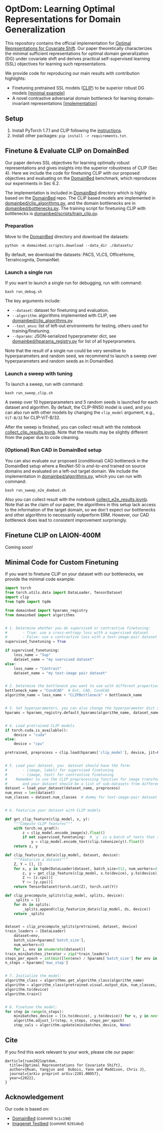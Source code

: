 # OptDom: Learning Optimal Representations for Domain Generalization

This repository contains the official implementation for [Optimal Representations for Covariate Shift](https://arxiv.org/abs/2201.00057)️. 
Our paper theoretically characterizes the minimal sufficient representations for optimal domain generalization (DG) under covariate shift and derives practical self-supervised learning (SSL) objectives for learning such representations.

We provide code for reproducing our main results with contribution highlights:
* Finetuning pretrained SSL models ([CLIP](https://github.com/openai/CLIP)) to be superior robust DG models ️[[minimal example]](#minimal)
* A novel contrastive adversarial domain bottleneck for learning domain-invariant representations ️[[implementation]](DomainBed/domainbed/bottlenecks.py)


## Setup
1. Install PyTorch 1.7.1 and CLIP following the [instructions](https://github.com/openai/CLIP#usage).
2. Install other packages: ``pip install -r requirements.txt``.


## Finetune & Evaluate CLIP on DomainBed
Our paper derives SSL objectives for learning optimally robust representations and gives insights into the superior robustness of CLIP (Sec 4). 
Here we include the code for finetuning CLIP with our proposed objectives and evaluating on the [DomainBed](https://github.com/facebookresearch/DomainBed) benchmark, which reproduces our experiments in Sec 6.2. 

The implementation is included in [DomainBed](DomainBed/) directory which is highly based on the [DomainBed](https://github.com/facebookresearch/DomainBed) repo. 
The CLIP based models are implemented in [domainbed/clip_algorithms.py](DomainBed/domainbed/clip_algorithms.py), and the domain bottlenecks are in [domainbed/bottlenecks.py](DomainBed/domainbed/bottlenecks.py).
The training script for finetuning CLIP with bottlenecks is [domainbed/scripts/train_clip.py](DomainBed/domainbed/scripts/train_clip.py).

### Preparation
Move to the [DomainBed](DomainBed/) directory and download the datasets:
```
python -m domainbed.scripts.download --data_dir ./datasets/
```
By default, we download the datasets: PACS, VLCS, OfficeHome, TerraIncognita, DomainNet.

### Launch a single run
If you want to launch a single run for debugging, run with command:
```
bash run_debug.sh
```
The key arguments include:
* `--dataset`: dataset for finetuning and evaluation.
* `--algorithm`: algorithms implemented with CLIP, see [domainbed/clip_algorithms.py](DomainBed/domainbed/clip_algorithms.py).
* `--test_envs`: list of left-out environments for testing, others used for training/finetuning.
* `--hparams`: JSON-serialized hyperprameter dict, see [domainbed/hparams_registry.py](DomainBed/domainbed/hparams_registry.py) for list of all hyperprameters.

Note that the result of a single run could be very sensitive to hyperparameters and random seed, we recommend to launch a sweep over hyperparameters and random seeds as in DomainBed.

### Launch a sweep with tuning
To launch a sweep, run with command:
```
bash run_sweep_clip.sh
```
A sweep over 10 hyperparameters and 5 random seeds is launched for each dataset and algorithm. 
By default, the CLIP-RN50 model is used, and you can also run with other models by changing the `clip_model` argument, e.g., `ViT-B/32` for CLIP-ViT-B/32.

After the sweep is finished, you can collect result with the notebook [collect_clip_results.ipynb](DomainBed/collect_clip_results.ipynb). Note that the results may be slightly different from the paper due to code cleaning. 


### (Optional) Run CAD in DomainBed setup
You can also evaluate our proposed (conditional) CAD bottleneck in the DomainBed setup where a ResNet-50 is *end-to-end* trained on source domains and evaluated on a left-out target domain. 
We include the implementation in [domainbed/algorithms.py](DomainBed/domainbed/algorithms.py), which you can run with command:
```
bash run_sweep_e2e_dombed.sh
```
Also you can collect result with the notebook [collect_e2e_results.ipynb](DomainBed/collect_e2e_results.ipynb). Note that as the claim of our paper, the algorithms in this setup lack access to the information of the target domain, so we don't expect our bottlenecks and other algorithms to necessarily outperform ERM.
However, our CAD bottleneck does lead to consistent improvement surprisingly.

## Finetune CLIP on LAION-400M
Coming soon!

## Minimal Code for Custom Finetuning <a name="minimal"></a>
If you want to finetune CLIP on your dataset with our bottlenecks, we provide the minimal code example:
```python
import torch
from torch.utils.data import DataLoader, TensorDataset
import clip
from tqdm import tqdm

from domainbed import hparams_registry
from domainbed import algorithms


# 1. Determine whether you do supervised or contrastive finetuning:
#       - True: use a cross-entropy loss with a supervised dataset
#       - False: use a contrastive loss with a text-image-pair dataset
supervised_funetuning = True

if supervised_funetuning:
    loss_name = "Sup"
    dataset_name = "my suervised dataset"
else:
    loss_name = "Contrast"
    dataset_name = "my text-image pair dataset"


# 2. Determine the bottleneck you want to use with different properties
bottleneck_name = "CondCAD"  # Ent, CAD, CondCAD
algorithm_name = loss_name + "CLIPBottleneck" + bottleneck_name


# 3. Set hyperparameters, you can also change the hyperparameter dict and default values
hparams = hparams_registry.default_hparams(algorithm_name, dataset_name)


# 4. Load pretrained CLIP models
if torch.cuda.is_available():
    device = "cuda"
else:
    device = "cpu"

pretrained, preprocess = clip.load(hparams['clip_model'], device, jit=False)


# 5. Load your dataset, you  dataset should have the form:
#       - (image, label) for supervised finetuning
#       - (image, text) for contrastive finetuning
#    Remember to use the CLIP preprocessing function for image transformation,
#       and your dataset should be a list of sub-datasets from different domains (singleton for a single domain)
dataset = load_your_dataset(dataset_name, preprocess)
num_envs = len(dataset)
num_classes = dataset.num_classes  # dummy for text-image-pair dataset


# 6. Featurize your dataset with CLIP models

def get_clip_feature(clip_model, x, y):
    """Compute CLIP features"""
    with torch.no_grad():
        z = clip_model.encode_image(x).float()
        if not supervised_funetuning:  # `y` is a batch of texts that should be tokenized
            y = clip_model.encode_text(clip.tokenize(y)).float()
    return z, y

def clip_featurize_data(clip_model, dataset, device):
    """Featurize a dataset"""
    Z, Y = [], []
    for x, y in tqdm(DataLoader(dataset, batch_size=512, num_workers=4)):
        z, y = get_clip_feature(clip_model, x.to(device), y.to(device))
        Z += [z.cpu()]
        Y += [y.cpu()]
    return TensorDataset(torch.cat(Z), torch.cat(Y))

def clip_precompute_splits(clip_model, splits, device):
    _splits = []
    for ds in splits:
        _splits.append(clip_featurize_data(clip_model, ds, device))
    return _splits


dataset = clip_precompute_splits(pretrained, dataset, device)
train_loaders = [DataLoader(
    dataset=env,
    batch_size=hparams['batch_size'],
    num_workers=4)
    for i, env in enumerate(dataset)]
train_minibatches_iterator = zip(*train_loaders)
steps_per_epoch = int(min([len(env) / hparams['batch_size'] for env in dataset]))
n_steps = hparams['max_step']


# 7. Initialize the model:
algorithm_class = algorithms.get_algorithm_class(algorithm_name)
algorithm = algorithm_class(pretrained.visual.output_dim, num_classes, num_envs, hparams, pretrained, None)
algorithm.to(device)
algorithm.train()


# 8. Finetune the model:
for step in range(n_steps):
    minibatches_device = [(x.to(device), y.to(device)) for x, y in next(train_minibatches_iterator)]
    algorithm.adjust_lr(step, n_steps, steps_per_epoch)
    step_vals = algorithm.update(minibatches_device, None)
```

## Cite
If you find this work relevant to your work, please cite our paper:
```
@article{ruan2021optdom,
  title={Optimal Representations for Covariate Shift},
  author={Ruan, Yangjun and  Dubois, Yann and Maddison, Chris J},
  journal={arXiv preprint arXiv:2201.00057},
  year={2022},
}
```


## Acknowledgement
Our code is based on:
 * [DomainBed](https://github.com/facebookresearch/DomainBed) (commit `5c1c190`)
 * [Imagenet Testbed](https://github.com/modestyachts/imagenet-testbed) (commit `92914bd`)
